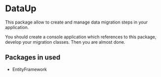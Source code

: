 # DataUp

This package allow to create and manage data migration steps in your application.

You should create a console application which references to this package, develop your migration classes.
Then you are almost done.

## Packages in used
- EntityFramework
